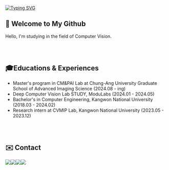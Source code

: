
[![Typing SVG](https://readme-typing-svg.demolab.com?font=Alkatra&weight=500&size=45&duration=7000&pause=3&color=2388d1&center=false&vCenter=false&repeat=true&width=1000&height=100&lines=Hello+World🌏+I'm+JuHyun😁)](https://git.io/typing-svg)

## 👋 Welcome to My Github
Hello, I'm studying in the field of Computer Vision.

<br>
<br>

## 🎓Educations & Experiences
- Master's program in CM&PAI Lab at Chung-Ang University Graduate School of Advanced Imaging Science (2024.08 - ing)
- Deep Computer Vision Lab STUDY, ModuLabs (2024.01 - 2024.05)
- Bachelor's in Computer Engineering, Kangwon National University (2018.03 - 2024.02)
- Research intern at CVMIP Lab, Kangwon National University (2023.05 - 2023.12)


<br>
<br>

## ✉️ Contact 
<div style="display:flex; flex-direction:row;">
    <a href="mailto:ksoark0108@gmail.com">
        <img src="https://img.shields.io/badge/Gmail-EA4335?style=flat-square&logo=Gmail&logoColor=white"> 
    </a>
    <a href="mailto:ksoark0108@naver.com">
        <img src="https://img.shields.io/badge/Naver-037C5A?style=flat-square&logo=Naver&logoColor=white"> 
    </a>
    <a href="https://bigjoo.tistory.com/">
        <img src="https://img.shields.io/badge/Tistory-FF5A4A?style=flat-square&logo=Tistory&logoColor=white">
    </a>
    <a href="https://www.instagram.com/_bigjoo">
        <img src="https://img.shields.io/badge/Instagram-E4405F?style=flat-square&logo=Instagram&logoColor=white"> 
    </a>

</div>
 


